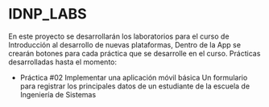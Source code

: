 # IDNP_LABS
En este proyecto se desarrollarán los laboratorios para el curso de Introducción al desarrollo de nuevas plataformas, Dentro de la App se crearán botones para cada práctica que se desarrolle en el curso.
Prácticas desarrolladas hasta el momento:
- Práctica #02
    Implementar una aplicación móvil básica
    Un formulario para registrar los principales datos de un estudiante de la escuela de Ingeniería de Sistemas

